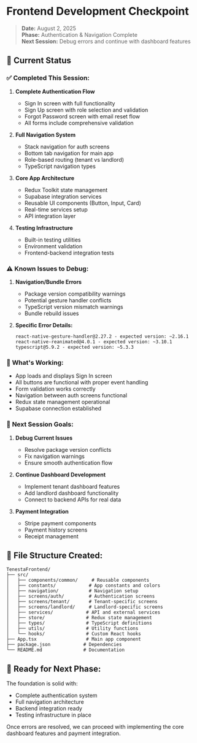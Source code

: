 # Frontend Development Checkpoint

> **Date:** August 2, 2025  
> **Phase:** Authentication & Navigation Complete  
> **Next Session:** Debug errors and continue with dashboard features

## 🎯 Current Status

### ✅ **Completed This Session:**

1. **Complete Authentication Flow**
   - Sign In screen with full functionality
   - Sign Up screen with role selection and validation
   - Forgot Password screen with email reset flow
   - All forms include comprehensive validation

2. **Full Navigation System**
   - Stack navigation for auth screens
   - Bottom tab navigation for main app
   - Role-based routing (tenant vs landlord)
   - TypeScript navigation types

3. **Core App Architecture**
   - Redux Toolkit state management
   - Supabase integration services
   - Reusable UI components (Button, Input, Card)
   - Real-time services setup
   - API integration layer

4. **Testing Infrastructure**
   - Built-in testing utilities
   - Environment validation
   - Frontend-backend integration tests

### ⚠️ **Known Issues to Debug:**

1. **Navigation/Bundle Errors**
   - Package version compatibility warnings
   - Potential gesture handler conflicts
   - TypeScript version mismatch warnings
   - Bundle rebuild issues

2. **Specific Error Details:**
   ```
   react-native-gesture-handler@2.27.2 - expected version: ~2.16.1
   react-native-reanimated@4.0.1 - expected version: ~3.10.1
   typescript@5.9.2 - expected version: ~5.3.3
   ```

### 📱 **What's Working:**
- App loads and displays Sign In screen
- All buttons are functional with proper event handling
- Form validation works correctly
- Navigation between auth screens functional
- Redux state management operational
- Supabase connection established

### 🎯 **Next Session Goals:**

1. **Debug Current Issues**
   - Resolve package version conflicts
   - Fix navigation warnings
   - Ensure smooth authentication flow

2. **Continue Dashboard Development**
   - Implement tenant dashboard features
   - Add landlord dashboard functionality
   - Connect to backend APIs for real data

3. **Payment Integration**
   - Stripe payment components
   - Payment history screens
   - Receipt management

## 📁 **File Structure Created:**

```
TenestaFrontend/
├── src/
│   ├── components/common/     # Reusable components
│   ├── constants/            # App constants and colors
│   ├── navigation/           # Navigation setup
│   ├── screens/auth/         # Authentication screens
│   ├── screens/tenant/       # Tenant-specific screens
│   ├── screens/landlord/     # Landlord-specific screens
│   ├── services/            # API and external services
│   ├── store/               # Redux state management
│   ├── types/               # TypeScript definitions
│   ├── utils/               # Utility functions
│   └── hooks/               # Custom React hooks
├── App.tsx                  # Main app component
├── package.json            # Dependencies
└── README.md               # Documentation
```

## 🚀 **Ready for Next Phase:**

The foundation is solid with:
- Complete authentication system
- Full navigation architecture  
- Backend integration ready
- Testing infrastructure in place

Once errors are resolved, we can proceed with implementing the core dashboard features and payment integration.